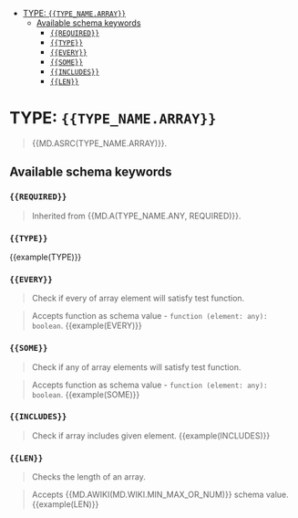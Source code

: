 - [TYPE: `{{TYPE_NAME.ARRAY}}`](#type-typenamearray)
  - [Available schema keywords](#available-schema-keywords)
    - [`{{REQUIRED}}`](#required)
    - [`{{TYPE}}`](#type)
    - [`{{EVERY}}`](#every)
    - [`{{SOME}}`](#some)
    - [`{{INCLUDES}}`](#includes)
    - [`{{LEN}}`](#len)

# TYPE: `{{TYPE_NAME.ARRAY}}`
> {{MD.ASRC(TYPE_NAME.ARRAY)}}.

## Available schema keywords
### `{{REQUIRED}}`
> Inherited from {{MD.A(TYPE_NAME.ANY, REQUIRED)}}.

### `{{TYPE}}`
{{example(TYPE)}}

### `{{EVERY}}`
> Check if every of array element will satisfy test function.

> Accepts function as schema value - `function (element: any): boolean`.
{{example(EVERY)}}

### `{{SOME}}`
> Check if any of array elements will satisfy test function.

> Accepts function as schema value - `function (element: any): boolean`.
{{example(SOME)}}

### `{{INCLUDES}}`
> Check if array includes given element.
{{example(INCLUDES)}}

### `{{LEN}}`
> Checks the length of an array.

> Accepts {{MD.AWIKI(MD.WIKI.MIN_MAX_OR_NUM)}} schema value.
{{example(LEN)}}
